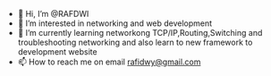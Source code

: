 - 👋 Hi, I’m @RAFDWI
- 👀 I’m interested in networking and web development
- 🌱 I’m currently learning networkong TCP/IP,Routing,Switching and troubleshooting networking and also learn to new framework to development website
- 📫 How to reach me on email rafidwy@gmail.com

<!---
RAFDWI/RAFDWI is a ✨ special ✨ repository because its `README.md` (this file) appears on your GitHub profile.
You can click the Preview link to take a look at your changes.
--->
